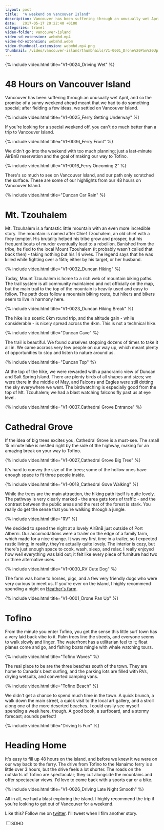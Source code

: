 ```yaml
---
layout: post
title:  "A weekend on Vancouver Island"
description: Vancouver has been suffering through an unusually wet April, and so the promise of a sunny weekend ahead meant that we had to do something special; after fielding a few ideas, we settled on Vancouver Island.
date:   2017-05-17 20:22:40 +0100
categories: travel
video-folder: vancouver-island
video-sd-extension: webmhd.mp4
video-hd-extension: webmhd.webm
video-thumbnail-extension: webmhd.mp4.png
thumbnail: /video/vancouver-island/thumbnails/V1-0001_Drone%20Pan%20Up.webmhd.mp4.png
---
```


{% include video.html title="V1-0024_Driving Wet" %}

# 48 Hours on Vancouver Island

Vancouver has been suffering through an unusually wet April, and so the promise of a sunny weekend ahead meant that we had to do something special; after fielding a few ideas, we settled on Vancouver Island.

{% include video.html title="V1-0025_Ferry Getting Underway" %}

If you're looking for a special weekend off, you can't do much better than a trip to Vancouver Island.

{% include video.html title="V1-0036_Ferry Front" %}

We didn't go into the weekend with too much planning; just a last-minute AirBnB reservation and the goal of making our way to Tofino.

{% include video.html title="V1-0016_Ferry Oncoming 2" %}

There's so much to see on Vancouver Island, and our path only scratched the surface. These are some of our highlights from our 48 hours on Vancouver Island.

{% include video.html title="Duncan Car Rain" %}

# Mt. Tzouhalem

Mt. Tzouhalem is a fantastic little mountain with an even more incredible story. The mountain is named after Chief Tzouhalem, an old chief with a firey tempter. His brutality helped his tribe grow and prosper, but his frequent bouts of murder eventually lead to a rebellion. Banished from the tribe, he fled to the local Mount Tzouhalem (it probably wasn't called that back then) - taking nothing but his 14 wives. The legend says that he was killed while fighting over a 15th; either by his target, or her husband.

{% include video.html title="V1-0032_Duncan Hiking" %}

Today, Mount Tzouhalem is home to a rich web of mountain biking paths. The trail system is all community maintained and not officially on the map, but the main trail to the top of the mountain is heavily used and easy to follow. The path does follow a mountain biking route, but hikers and bikers seem to live in harmony here.

{% include video.html title="V1-0023_Duncan Hiking Break" %}

The hike is a scenic 8km round trip, and the altitude gain - while considerable - is nicely spread across the 4km. This is not a technical hike.

{% include video.html title="Duncan Cave" %}

The trail is beautiful. We found ourselves stopping dozens of times to take it all in. We came accross very few people on our way up, which meant plenty of opportunities to stop and listen to nature around us.

{% include video.html title="Duncan Top" %}

At the top of the hike, we were rewarded with a panoramic view of Duncan and Salt Spring Island. There are plenty birds of all shapes and sizes; we were there in the middle of May, and Falcons and Eagles were still dotting the sky everywhere we went. The birdwatching is especially good from the top of Mt. Tzouhalem; we had a blast watching falcons fly past us at eye level.

{% include video.html title="V1-0037_Cathedral Grove Entrance" %}

# Cathedral Grove

If the idea of big trees excites you, Cathedral Grove is a must-see. The small 15 minute hike is nestled right by the side of the highway, making for an amazing break on your way to Tofino.

{% include video.html title="V1-0027_Cathedral Grove Big Tree" %}

It's hard to convey the size of the trees; some of the hollow ones have enough space to fit three people inside.

{% include video.html title="V1-0018_Cathedral Gove Walking" %}

While the trees are the main attraction, the hiking path itself is quite lovely. The pathway is very clearly marked - the area gets tons of traffic - and the contrast between the public areas and the rest of the forest is stark. You really do get the sense that you're walking through a jungle.

{% include video.html title="RV" %}

We decided to spend the night at a lovely AirBnB just outside of Port Alberni. Our accomodations were a trailer on the edge of a family farm, which made for a nice change. It was my first time in a trailer, so I expected rustic living; in reality, they're actually quite lovely. The interior is cozy, but there's just enough space to cook, wash, sleep, and relax. I really enjoyed how well everything was laid out; it felt like every piece of furniture had two or three alternative uses.

{% include video.html title="V1-0030_RV Cute Dog" %}

The farm was home to horses, pigs, and a few very friendly dogs who were very curious to meet us. If you're ever on the island, I highly recommend spending a night on [Heather's farm](https://www.airbnb.ca/rooms/7678613).

{% include video.html title="V1-0001_Drone Pan Up" %}

# Tofino

From the minute you enter Tofino, you get the sense this little surf town has a very laid back vibe to it. Palm trees line the streets, and everyone seems to walk slowly and linger. The waterfront has a utilitarian feel to it; float planes come and go, and fishing boats mingle with whale watching tours.

{% include video.html title="Tofino Waves" %}

The real place to be are the three beaches south of the town. They are home to Canada's best surfing, and the parking lots are filled with RVs, drying wetsuits, and converted camping vans.

{% include video.html title="Tofino Beach" %}

We didn't get a chance to spend much time in the town. A quick brunch, a walk down the main street, a quick visit to the local art gallery, and a stroll along one of the more deserted beaches. I could easily see myself spending a week here, though. A good book, a surfboard, and a stormy forecast; sounds perfect!

{% include video.html title="Driving Is Fun" %}

# Heading Home

It's easy to fill up 48 hours on the island, and before we knew it we were on our way back to the ferry. The drive from Tofino to the Nanaimo ferry is a little over 3 hours, but the drive feels a lot shorter. The roads on the outskirts of Tofino are spectacular; they cut alongside the mountains and offer spectacular views. I'd love to come back with a sports car or a bike.

{% include video.html title="V1-0026_Driving Late Night Smooth" %}

All in all, we had a blast exploring the island. I highly recommend the trip if you're looking to get out of Vancouver for a weekend.

Like this? Follow me on [twitter](https://twitter.com/jmskopek). I'll tweet when I film another story.

<label class="switch-light switch-candy switch-candy-blue button-quality"><input type="checkbox"><span><span>SD</span><span>HD</span><a></a></span></label>

<script type="text/javascript" src="https://cdnjs.cloudflare.com/ajax/libs/jquery/3.2.1/jquery.min.js"></script>
<script type="text/javascript" src="/assets/jquery.appear.js"></script>
<script type="text/javascript" src="/assets/auto-video.js"></script>

